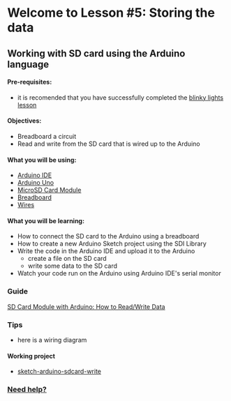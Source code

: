 # Welcome to Lesson #5: Storing the data

## Working with SD card using the Arduino language

#### Pre-requisites:
- it is recomended that you have successfully completed the [blinky lights lesson](https://github.com/StateFarm-STEM/pyinthesky/tree/main/lesson2#welcome-to-lesson-2)


#### Objectives:
- Breadboard a circuit
- Read and write from the SD card that is wired up to the Arduino 


#### What you will be using:
- [Arduino IDE](https://github.com/StateFarm-STEM/pyinthesky/blob/main/lesson6/screenshots/arduino-ide.png)
- [Arduino Uno](https://github.com/StateFarm-STEM/pyinthesky/blob/main/lesson6/screenshots/arduino-uno-r3.png)
- [MicroSD Card Module](https://github.com/StateFarm-STEM/pyinthesky/blob/main/lesson6/screenshots/bmp180.png)
- [Breadboard](https://github.com/StateFarm-STEM/pyinthesky/blob/main/lesson6/screenshots/breadboard.png)
- [Wires](https://github.com/StateFarm-STEM/pyinthesky/blob/main/lesson3/screenshots/1956-02.jpg)

#### What you will be learning:
- How to connect the SD card to the Arduino using a breadboard
- How to create a new Arduino Sketch project using the SDI Library
- Write the code in the Arduino IDE and upload it to the Arduino
  - create a file on the SD card
  - write some data to the SD card
- Watch your code run on the Arduino using Arduino IDE's serial monitor

### Guide
[SD Card Module with Arduino: How to Read/Write Data](https://create.arduino.cc/projecthub/electropeak/sd-card-module-with-arduino-how-to-read-write-data-37f390)
### Tips
- here is a wiring diagram


#### Working project
- [sketch-arduino-sdcard-write](https://github.com/StateFarm-STEM/pyinthesky/blob/main/my-workspace/sketch-arduino-sdcard-write/sketch-arduino-sdcard-write.ino)

### [Need help?](https://github.com/StateFarm-STEM/pyinthesky#need-some-help)

